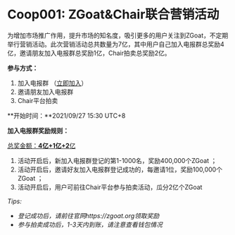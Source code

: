 # Coop001: ZGoat&Chair联合营销活动



为增加市场推广作用，提升市场的知名度，吸引更多的用户关注到ZGoat，不定期举行营销活动。此次营销活动总共数量为7亿，其中用户自己加入电报群总奖励4亿，邀请朋友加入电报群总奖励1亿，Chair拍卖总奖励2亿。

**参与方式：**

1. 加入电报群 （[立即加入](http://zgoat.org)）
2. 邀请朋友加入电报群
3. Chair平台拍卖

**开始时间：**2021/09/27 15:30 UTC+8

**加入电报群奖励规则：**

[总奖金额：**4亿+1亿+2**亿](https://zgoat.org)

1. 活动开启后，新加入电报群登记的第1-1000名，奖励400,000个ZGoat ；
2. 活动开启后，邀请好友加入电报群登记成功的，每邀请1位，奖励100,000个ZGoat ；
3. 活动开启后，用户可前往Chair平台参与拍卖活动，瓜分2亿个ZGoat



_Tips:_ 

* _登记成功后，请前往官网https://zgoat.org领取奖励_
* _参与拍卖成功后，1-3天内到账，请注意查看钱包情况_

